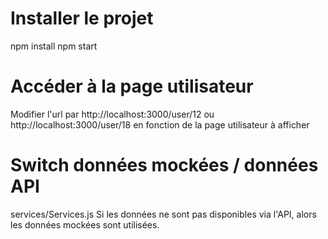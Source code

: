 # Installer le projet

npm install
npm start




# Accéder à la page utilisateur 

Modifier l'url par http://localhost:3000/user/12 ou http://localhost:3000/user/18
en fonction de la page utilisateur à afficher




# Switch données mockées / données API

services/Services.js
Si les données ne sont pas disponibles via l'API, alors les données mockées sont utilisées.
